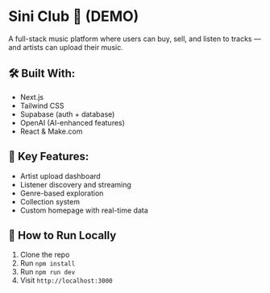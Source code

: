 # Sini Club 🎵 (DEMO)

A full-stack music platform where users can buy, sell, and listen to tracks — and artists can upload their music.

## 🛠 Built With:
- Next.js
- Tailwind CSS
- Supabase (auth + database)
- OpenAI (AI-enhanced features)
- React & Make.com

## 📂 Key Features:
- Artist upload dashboard
- Listener discovery and streaming
- Genre-based exploration
- Collection system
- Custom homepage with real-time data

## 🚀 How to Run Locally
1. Clone the repo
2. Run `npm install`
3. Run `npm run dev`
4. Visit `http://localhost:3000`
